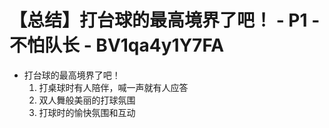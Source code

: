 # 【总结】打台球的最高境界了吧！ - P1 - 不怕队长 - BV1qa4y1Y7FA

-   打台球的最高境界了吧！
    1.  打桌球时有人陪伴，喊一声就有人应答
    2.  双人舞般美丽的打球氛围
    3.  打球时的愉快氛围和互动